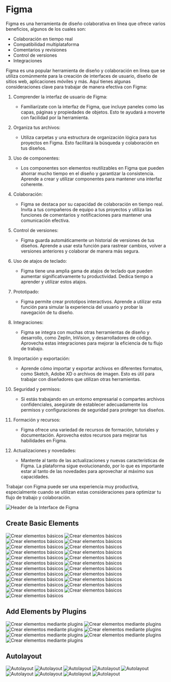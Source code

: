 # Figma

Figma es una herramienta de diseño colaborativa en línea que ofrece varios beneficios, algunos de los cuales son:

- Colaboración en tiempo real
- Compatibilidad multiplataforma
- Comentarios y revisiones
- Control de versiones
- Integraciones


Figma es una popular herramienta de diseño y colaboración en línea que se utiliza comúnmente para la creación de interfaces de usuario, diseño de sitios web, aplicaciones móviles y más. Aquí tienes algunas consideraciones clave para trabajar de manera efectiva con Figma:

1. Comprender la interfaz de usuario de Figma:

   - Familiarízate con la interfaz de Figma, que incluye paneles como las capas, páginas y propiedades de objetos. Esto te ayudará a moverte con facilidad por la herramienta.

2. Organiza tus archivos:

   - Utiliza carpetas y una estructura de organización lógica para tus proyectos en Figma. Esto facilitará la búsqueda y colaboración en tus diseños.

3. Uso de componentes:

   - Los componentes son elementos reutilizables en Figma que pueden ahorrar mucho tiempo en el diseño y garantizar la consistencia. Aprende a crear y utilizar componentes para mantener una interfaz coherente.

4. Colaboración:

   - Figma se destaca por su capacidad de colaboración en tiempo real. Invita a tus compañeros de equipo a tus proyectos y utiliza las funciones de comentarios y notificaciones para mantener una comunicación efectiva.

5. Control de versiones:

   - Figma guarda automáticamente un historial de versiones de tus diseños. Aprende a usar esta función para rastrear cambios, volver a versiones anteriores y colaborar de manera más segura.

6. Uso de atajos de teclado:

   - Figma tiene una amplia gama de atajos de teclado que pueden aumentar significativamente tu productividad. Dedica tiempo a aprender y utilizar estos atajos.

7. Prototipado:

   - Figma permite crear prototipos interactivos. Aprende a utilizar esta función para simular la experiencia del usuario y probar la navegación de tu diseño.

8. Integraciones:

   - Figma se integra con muchas otras herramientas de diseño y desarrollo, como Zeplin, InVision, y desarrolladores de código. Aprovecha estas integraciones para mejorar la eficiencia de tu flujo de trabajo.

9. Importación y exportación:

   - Aprende cómo importar y exportar archivos en diferentes formatos, como Sketch, Adobe XD o archivos de imagen. Esto es útil para trabajar con diseñadores que utilizan otras herramientas.

10. Seguridad y permisos:

    - Si estás trabajando en un entorno empresarial o compartes archivos confidenciales, asegúrate de establecer adecuadamente los permisos y configuraciones de seguridad para proteger tus diseños.

11. Formación y recursos:

    - Figma ofrece una variedad de recursos de formación, tutoriales y documentación. Aprovecha estos recursos para mejorar tus habilidades en Figma.

12. Actualizaciones y novedades:

    - Mantente al tanto de las actualizaciones y nuevas características de Figma. La plataforma sigue evolucionando, por lo que es importante estar al tanto de las novedades para aprovechar al máximo sus capacidades.

Trabajar con Figma puede ser una experiencia muy productiva, especialmente cuando se utilizan estas consideraciones para optimizar tu flujo de trabajo y colaboración.

![Header de la Interface de Figma](./images/figmaInterfaceHeader.png)

## Create Basic Elements

![Crear elementos básicos](./images/createElements/CrearElementosBásicos_page-0001.jpg)
![Crear elementos básicos](./images/createElements/CrearElementosBásicos_page-0002.jpg)
![Crear elementos básicos](./images/createElements/CrearElementosBásicos_page-0003.jpg)
![Crear elementos básicos](./images/createElements/CrearElementosBásicos_page-0004.jpg)
![Crear elementos básicos](./images/createElements/CrearElementosBásicos_page-0005.jpg)
![Crear elementos básicos](./images/createElements/CrearElementosBásicos_page-0006.jpg)
![Crear elementos básicos](./images/createElements/CrearElementosBásicos_page-0007.jpg)
![Crear elementos básicos](./images/createElements/CrearElementosBásicos_page-0008.jpg)
![Crear elementos básicos](./images/createElements/CrearElementosBásicos_page-0009.jpg)
![Crear elementos básicos](./images/createElements/CrearElementosBásicos_page-0010.jpg)
![Crear elementos básicos](./images/createElements/CrearElementosBásicos_page-0011.jpg)
![Crear elementos básicos](./images/createElements/CrearElementosBásicos_page-0012.jpg)
![Crear elementos básicos](./images/createElements/CrearElementosBásicos_page-0013.jpg)
![Crear elementos básicos](./images/createElements/CrearElementosBásicos_page-0014.jpg)
![Crear elementos básicos](./images/createElements/CrearElementosBásicos_page-0015.jpg)
![Crear elementos básicos](./images/createElements/CrearElementosBásicos_page-0016.jpg)
![Crear elementos básicos](./images/createElements/CrearElementosBásicos_page-0017.jpg)
![Crear elementos básicos](./images/createElements/CrearElementosBásicos_page-0018.jpg)
![Crear elementos básicos](./images/createElements/CrearElementosBásicos_page-0019.jpg)
![Crear elementos básicos](./images/createElements/CrearElementosBásicos_page-0020.jpg)
![Crear elementos básicos](./images/createElements/CrearElementosBásicos_page-0021.jpg)
![Crear elementos básicos](./images/createElements/CrearElementosBásicos_page-0022.jpg)
![Crear elementos básicos](./images/createElements/CrearElementosBásicos_page-0023.jpg)


## Add Elements by Plugins

![Crear elementos mediante plugins](./images/Incorporar%20Elementos%20Mediante%20Pluggins/Incorporar%20Elementos%20Mediante%20Pluggins_page-0001.jpg)
![Crear elementos mediante plugins](./images/Incorporar%20Elementos%20Mediante%20Pluggins/Incorporar%20Elementos%20Mediante%20Pluggins_page-0002.jpg)
![Crear elementos mediante plugins](./images/Incorporar%20Elementos%20Mediante%20Pluggins/Incorporar%20Elementos%20Mediante%20Pluggins_page-0003.jpg)
![Crear elementos mediante plugins](./images/Incorporar%20Elementos%20Mediante%20Pluggins/Incorporar%20Elementos%20Mediante%20Pluggins_page-0004.jpg)
![Crear elementos mediante plugins](./images/Incorporar%20Elementos%20Mediante%20Pluggins/Incorporar%20Elementos%20Mediante%20Pluggins_page-0005.jpg)
![Crear elementos mediante plugins](./images/Incorporar%20Elementos%20Mediante%20Pluggins/Incorporar%20Elementos%20Mediante%20Pluggins_page-0006.jpg)
![Crear elementos mediante plugins](./images/Incorporar%20Elementos%20Mediante%20Pluggins/Incorporar%20Elementos%20Mediante%20Pluggins_page-0007.jpg)

## Autolayout

![Autolayout](./images/autolayout/AutoLayout_page-0001.jpg)
![Autolayout](./images/autolayout/AutoLayout_page-0002.jpg)
![Autolayout](./images/autolayout/AutoLayout_page-0003.jpg)
![Autolayout](./images/autolayout/AutoLayout_page-0004.jpg)
![Autolayout](./images/autolayout/AutoLayout_page-0005.jpg)
![Autolayout](./images/autolayout/AutoLayout_page-0006.jpg)
![Autolayout](./images/autolayout/AutoLayout_page-0007.jpg)
![Autolayout](./images/autolayout/AutoLayout_page-0008.jpg)
![Autolayout](./images/autolayout/AutoLayout_page-0009.jpg)
